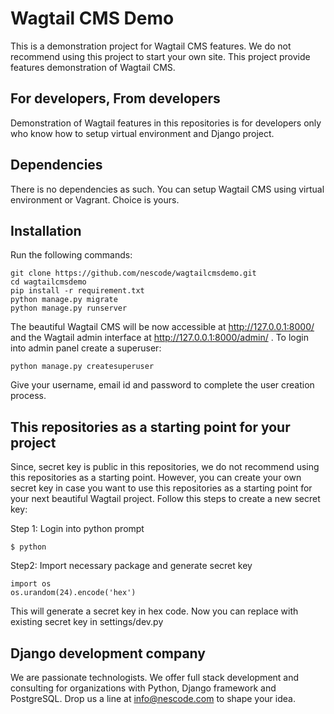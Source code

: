 # Wagtail CMS Demo

This is a demonstration project for Wagtail CMS features. We do not recommend using
this project to start your own site. This project provide features demonstration
of Wagtail CMS.

## For developers, From developers

Demonstration of Wagtail features in this repositories is for developers only who know how to setup
virtual environment and Django project.

## Dependencies

There is no dependencies as such. You can setup Wagtail CMS using virtual environment or Vagrant. Choice is yours.

## Installation

Run the following commands:
```
git clone https://github.com/nescode/wagtailcmsdemo.git
cd wagtailcmsdemo
pip install -r requirement.txt
python manage.py migrate
python manage.py runserver
```
The beautiful Wagtail CMS will be now accessible at http://127.0.0.1:8000/ and the Wagtail admin interface
at http://127.0.0.1:8000/admin/ . To login into admin panel create a superuser:

```
python manage.py createsuperuser
```
Give your username, email id and password to complete the user creation process.

## This repositories as a starting point for your project

Since, secret key is public in this repositories, we do not recommend using this repositories
as a starting point. However, you can create your own secret key in case you want to use this
repositories as a starting point for your next beautiful Wagtail project.
Follow this steps to create a new secret key:

Step 1: Login into python prompt
```
$ python
```
Step2: Import necessary package and generate secret key
```
import os
os.urandom(24).encode('hex')
```
This will generate a secret key in hex code.
Now you can replace with existing secret key in settings/dev.py

## Django development company

We are passionate technologists. We offer full stack development and consulting for organizations
with Python, Django framework and PostgreSQL. Drop us a line at info@nescode.com to shape your idea.
